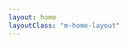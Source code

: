```yaml
---
layout: home
layoutClass: "m-home-layout"
---
```



<ClientOnly>
<home>
</home>
</ClientOnly>


<script lang="ts" setup>
import home from './.vitepress/theme/views/home.vue'

</script>

<style>

.m-home-layout .details small {
  opacity: 0.8;
}

.m-home-layout .item:last-child .details {
  display: flex;
  justify-content: flex-end;
  align-items: end;
}

.m-home-layout {
  /* 覆盖全局的 vp-layout-max-width（仅home 页面使用的） */
  --vp-layout-max-width: 100%;

  .container {
   max-width: var(--vp-layout-max-width) !important;
   padding:0 !important;
  }
  .content-container,
  .content {
    max-width: 100% !important;
  }

  /* .VPHero.has-image.VPHomeHero{
    margin-top: 0px !important;
    margin-left: 310px !important;
    margin-right: 310px !important;
  }

  .VPFeatures{
    margin-top: 0px !important;
    margin-left: 310px !important;
    margin-right: 310px !important;
  } */

  /* .m-home-layout .VPNavBar{
    margin-left: 0 !important;
    margin-right: 0 !important;
  } */




}

</style>
